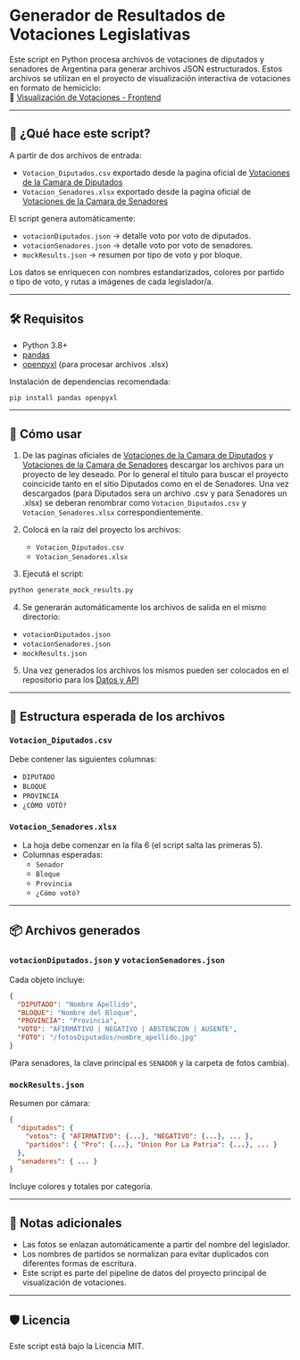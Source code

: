 
# Generador de Resultados de Votaciones Legislativas

Este script en Python procesa archivos de votaciones de diputados y senadores de Argentina para generar archivos JSON estructurados. Estos archivos se utilizan en el proyecto de visualización interactiva de votaciones en formato de hemiciclo:  
🔗 [Visualización de Votaciones - Frontend](https://github.com/tu-usuario/repositorio-frontend)

---

## 🧩 ¿Qué hace este script?

A partir de dos archivos de entrada:

- `Votacion_Diputados.csv` exportado desde la pagina oficial de [Votaciones de la Camara de Diputados](https://votaciones.hcdn.gob.ar/)
- `Votacion_Senadores.xlsx` exportado desde la pagina oficial de [Votaciones de la Camara de Senadores](https://www.senado.gob.ar/votaciones/actas)

El script genera automáticamente:

- `votacionDiputados.json` → detalle voto por voto de diputados.
- `votacionSenadores.json` → detalle voto por voto de senadores.
- `mockResults.json` → resumen por tipo de voto y por bloque.

Los datos se enriquecen con nombres estandarizados, colores por partido o tipo de voto, y rutas a imágenes de cada legislador/a.

---

## 🛠️ Requisitos

- Python 3.8+
- [pandas](https://pandas.pydata.org/)
- [openpyxl](https://openpyxl.readthedocs.io/en/stable/) (para procesar archivos .xlsx)

Instalación de dependencias recomendada:

```bash
pip install pandas openpyxl
```

---

## 🚀 Cómo usar

1. De las paginas oficiales de [Votaciones de la Camara de Diputados](https://votaciones.hcdn.gob.ar/) y [Votaciones de la Camara de Senadores](https://www.senado.gob.ar/votaciones/actas) descargar los archivos para un proyecto de ley deseado. Por lo general el titulo para buscar el proyecto coincicide tanto en el sitio Diputados como en el de Senadores. Una vez descargados (para Diputados sera un archivo .csv y para Senadores un .xlsx) se deberan renombrar como `Votacion_Diputados.csv` y `Votacion_Senadores.xlsx` correspondientemente.

2. Colocá en la raíz del proyecto los archivos:

   - `Votacion_Diputados.csv`
   - `Votacion_Senadores.xlsx`

3. Ejecutá el script:

```bash
python generate_mock_results.py
```

4. Se generarán automáticamente los archivos de salida en el mismo directorio:

- `votacionDiputados.json`
- `votacionSenadores.json`
- `mockResults.json`

5. Una vez generados los archivos los mismos pueden ser colocados en el repositorio para los [Datos y API](https://github.com/DiFioreSantiago/api-hemicycle-widget)

---

## 📁 Estructura esperada de los archivos

### `Votacion_Diputados.csv`

Debe contener las siguientes columnas:

- `DIPUTADO`
- `BLOQUE`
- `PROVINCIA`
- `¿CÓMO VOTÓ?`

### `Votacion_Senadores.xlsx`

- La hoja debe comenzar en la fila 6 (el script salta las primeras 5).
- Columnas esperadas:
  - `Senador`
  - `Bloque`
  - `Provincia`
  - `¿Cómo votó?`

---

## 📦 Archivos generados

### `votacionDiputados.json` y `votacionSenadores.json`

Cada objeto incluye:

```json
{
  "DIPUTADO": "Nombre Apellido",
  "BLOQUE": "Nombre del Bloque",
  "PROVINCIA": "Provincia",
  "VOTO": "AFIRMATIVO | NEGATIVO | ABSTENCION | AUSENTE",
  "FOTO": "/fotosDiputados/nombre_apellido.jpg"
}
```

(Para senadores, la clave principal es `SENADOR` y la carpeta de fotos cambia).

### `mockResults.json`

Resumen por cámara:

```json
{
  "diputados": {
    "votos": { "AFIRMATIVO": {...}, "NEGATIVO": {...}, ... },
    "partidos": { "Pro": {...}, "Union Por La Patria": {...}, ... }
  },
  "senadores": { ... }
}
```

Incluye colores y totales por categoría.

---

## 📎 Notas adicionales

- Las fotos se enlazan automáticamente a partir del nombre del legislador.
- Los nombres de partidos se normalizan para evitar duplicados con diferentes formas de escritura.
- Este script es parte del pipeline de datos del proyecto principal de visualización de votaciones.

---

## 🛡️ Licencia

Este script está bajo la Licencia MIT.
